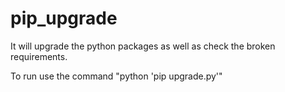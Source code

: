 # pip_upgrade
It will upgrade the python packages as well as check the broken requirements.

To run use the command "python 'pip upgrade.py'"
